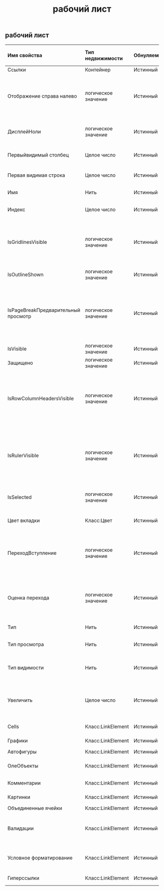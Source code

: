 ﻿---
title: рабочий лист
second_title: Aspose.Cells Cloud Documen
type: docs
url: /ru/specification/model/worksheet/
description: "Aspose.Cells Спецификация облачной модели: Рабочий лист. Легко обрабатывайте Excel и другие документы электронных таблиц с помощью таких функций, как открытие, создание, редактирование, разделение, слияние, сравнение и преобразование."
weight: 50
---
## **рабочий лист**

 

| Имя свойства| Тип недвижимости| Обнуляемый| Только чтение| Значение по умолчанию| Описание|
|:- |:- |:- |:- |:- |:- |
| Ссылки| Контейнер| Истинный| ЛОЖЬ|||
| Отображение справа налево| логическое значение| Истинный| ЛОЖЬ|| Указывает, отображается ли указанный лист справа налево, а не слева направо. По умолчанию — ложь.|
| ДисплейНоли| логическое значение| Истинный| ЛОЖЬ|| Истинно, если отображаются нулевые значения.|
| Первыйвидимый столбец| Целое число| Истинный| ЛОЖЬ|| Представляет первый видимый индекс столбца.|
| Первая видимая строка| Целое число| Истинный| ЛОЖЬ|| Представляет первый видимый индекс строки.|
| Имя| Нить| Истинный| ЛОЖЬ|| Получает или задает имя листа.|
| Индекс| Целое число| Истинный| ЛОЖЬ|| Получает индекс листа в коллекции листов.|
| IsGridlinesVisible| логическое значение| Истинный| ЛОЖЬ||Получает или задает значение, указывающее, видны ли линии сетки. По умолчанию — true.|
| IsOutlineShown| логическое значение| Истинный| ЛОЖЬ|| Указывает, отображать ли контур.|
| IsPageBreakПредварительный просмотр| логическое значение| Истинный| ЛОЖЬ|| Указывает, отображается ли указанный лист в обычном режиме или при предварительном просмотре разрыва страницы.|
| IsVisible| логическое значение| Истинный| ЛОЖЬ|| Указывает, виден ли лист.|
| Защищено| логическое значение| Истинный| ЛОЖЬ|| Указывает, защищен ли лист.|
| IsRowColumnHeadersVisible| логическое значение| Истинный| ЛОЖЬ|| Получает или задает значение, указывающее, будут ли на листе отображаться заголовки строк и столбцов. По умолчанию верно.|
| IsRulerVisible| логическое значение| Истинный| ЛОЖЬ|| Указывает, видна ли линейка. Это свойство применяется только для предварительного просмотра разрыва страницы.|
| IsSelected| логическое значение| Истинный| ЛОЖЬ|| Указывает, выбран ли этот лист при открытии книги.|
| Цвет вкладки| Класс:Цвет| Истинный| ЛОЖЬ|| Представляет цвет вкладки листа.|
| ПереходВступление| логическое значение| Истинный| ЛОЖЬ|| Указывает, включен ли параметр «Ввод формулы перехода» (совместимость с Lotus).|
| Оценка перехода| логическое значение| Истинный| ЛОЖЬ||Указывает, включена ли опция «Оценка формулы перехода» (совместимость с Lotus).|
| Тип| Нить| Истинный| ЛОЖЬ|| Представляет тип листа.|
| Тип просмотра| Нить| Истинный| ЛОЖЬ|| Получает и задает тип представления.|
| Тип видимости| Нить| Истинный| ЛОЖЬ|| Указывает видимое состояние этого листа.|
| Увеличить| Целое число| Истинный| ЛОЖЬ|| Представляет коэффициент масштабирования в процентах. Должно быть от 10 до 400.|
|Cells | Класс:LinkElement| Истинный| ЛОЖЬ|| Получает коллекцию.|
| Графики| Класс:LinkElement| Истинный| ЛОЖЬ|| Получает коллекцию|
| Автофигуры| Класс:LinkElement| Истинный| ЛОЖЬ|||
| ОлеОбъекты| Класс:LinkElement| Истинный| ЛОЖЬ|| Представляет коллекцию на листе.|
| Комментарии| Класс:LinkElement| Истинный| ЛОЖЬ|| Получает коллекцию.|
| Картинки| Класс:LinkElement| Истинный| ЛОЖЬ|| Получает коллекцию.|
| Объединенные ячейки| Класс:LinkElement| Истинный| ЛОЖЬ|||
| Валидации| Класс:LinkElement| Истинный| ЛОЖЬ|| Получает коллекцию параметров проверки данных на листе.|
| Условное форматирование| Класс:LinkElement| Истинный| ЛОЖЬ|| Получает условное форматирование на листе.|
| Гиперссылки| Класс:LinkElement| Истинный| ЛОЖЬ|| Получает коллекцию.|

